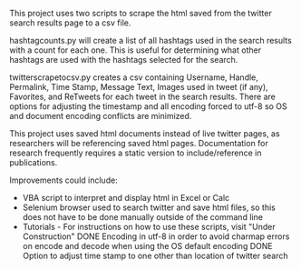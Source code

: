 This project uses two scripts to scrape the html saved from the twitter search results page to a csv file. 

hashtagcounts.py will create a list of all hashtags used in the search results with a count for each one.  This is useful for determining what other hashtags are used with the hashtags selected for the search.

twitterscrapetocsv.py creates a csv containing Username, Handle, Permalink, Time Stamp, Message Text, Images used in tweet (if any), Favorites, and ReTweets for each tweet in the search results.
There are options for adjusting the timestamp and all encoding forced to utf-8 so OS and document encoding conflicts are minimized.

This project uses saved html documents instead of live twitter pages, as researchers will be referencing saved html pages.  Documentation for research frequently requires a static version to include/reference in  publications. 

Improvements could include:

* VBA script to interpret and display html in Excel or Calc
* Selenium browser used to search twitter and save html files, so this does not have to be done manually outside of the command line
* Tutorials - For instructions on how to use these scripts, visit "Under Construction"
DONE Encoding in utf-8 in order to avoid charmap errors on encode and decode when using the OS default encoding
DONE Option to adjust time stamp to one other than location of twitter search
